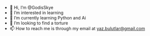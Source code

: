 - 👋 Hi, I’m @GodisSkye
- 👀 I’m interested in learning 
- 🌱 I’m currently learning Python and Ai
- 💞️ I’m looking to find a torture
- 📫 How to reach me is through my email at yaz.bulutlar@gmail.com

<!---
GodisSkye/GodisSkye is a ✨ God wanna be ✨ repository because its `README.md` (this file) appears on your GitHub profile.
You can click the Preview link to take a look at your changes.
--->
